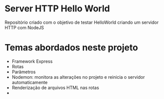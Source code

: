 # Server HTTP Hello World
Repositório criado com o objetivo de testar HelloWorld criando um servidor HTTP com NodeJS

# Temas abordados neste projeto
* Framework Express  
* Rotas  
* Parâmetros
* Nodemon: monitora as alterações no projeto e reinicia o servidor automaticamente
* Renderização de arquivos HTML nas rotas
* 
